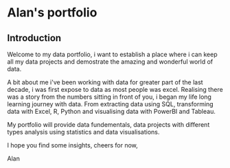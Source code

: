 # Alan's portfolio

<h2>Introduction</h2>

<p> Welcome to my data portfolio, i want to establish a place where i can keep all my data projects and demostrate the amazing and wonderful world of data. </p>

<p> A bit about me i've been working with data for greater part of the last decade, i was first expose to data as most people was excel. Realising there was a story from the numbers sitting in front of you, i began my life long learning journey with data. From extracting data using SQL, transforming data with Excel, R, Python and visualising data with PowerBI and Tableau. </p>

<p> My portfolio will provide data fundementals, data projects with different types analysis using statistics and data visualisations. </p>
<p> I hope you find some insights, cheers for now, </p>

<p> </p>
<p>Alan </p>

